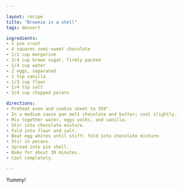 ```yaml
---

layout: recipe
title: "Brownie in a shell"
tags: dessert

ingredients:
- 1 pie crust
- 4 squares semi-sweet chocolate
- 1/2 cup margarine
- 3/4 cup brown sugar, firmly packed
- 1/4 cup water
- 2 eggs, separated
- 1 tsp vanilla
- 1/3 cup flour
- 1/4 tsp salt
- 3/4 cup chopped pecans

directions:
- Preheat oven and cookie sheet to 350°.
- In a medium sauce pan melt chocolate and butter; cool slightly.
- Mix together water, eggs yolks, and vanilla.
- Stir into chocolate mixture.
- Fold into flour and salt.
- Beat egg whites until stiff; fold into chocolate mixture.
- Stir in pecans.
- Spread into pie shell.
- Bake for about 30 minutes.
- Cool completely.

---
```

Yummy!
